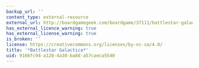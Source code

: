```yaml
---
backup_url: ''
content_type: external-resource
external_url: http://boardgamegeek.com/boardgame/37111/battlestar-galactica
has_external_licence_warning: true
has_external_license_warning: true
is_broken: ''
license: https://creativecommons.org/licenses/by-nc-sa/4.0/
title: '*Battlestar Galactica*'
uid: 9166fc94-a128-4a30-ba8d-a57caeca5540
---
```

